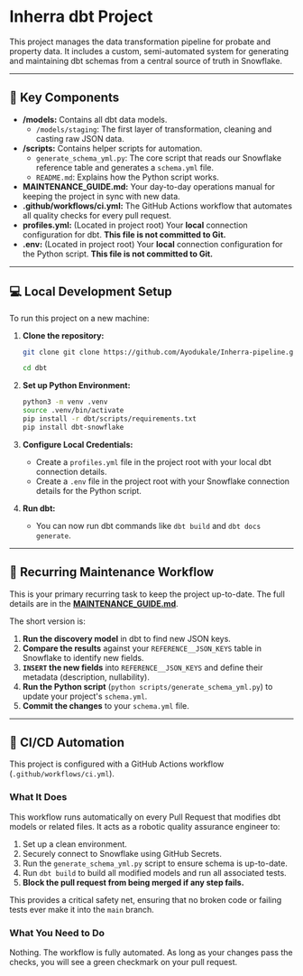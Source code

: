 # Inherra dbt Project

This project manages the data transformation pipeline for probate and property data. It includes a custom, semi-automated system for generating and maintaining dbt schemas from a central source of truth in Snowflake.

---

## 🚀 Key Components

-   **/models:** Contains all dbt data models.
    -   `/models/staging`: The first layer of transformation, cleaning and casting raw JSON data.
-   **/scripts:** Contains helper scripts for automation.
    -   `generate_schema_yml.py`: The core script that reads our Snowflake reference table and generates a `schema.yml` file.
    -   `README.md`: Explains how the Python script works.
-   **MAINTENANCE_GUIDE.md:** Your day-to-day operations manual for keeping the project in sync with new data.
-   **.github/workflows/ci.yml:** The GitHub Actions workflow that automates all quality checks for every pull request.
-   **profiles.yml:** (Located in project root) Your **local** connection configuration for dbt. **This file is not committed to Git.**
-   **.env:** (Located in project root) Your **local** connection configuration for the Python script. **This file is not committed to Git.**

---

## 💻 Local Development Setup

To run this project on a new machine:

1.  **Clone the repository:**
    ```bash
    git clone git clone https://github.com/Ayodukale/Inherra-pipeline.git

    cd dbt
    ```

2.  **Set up Python Environment:**
    ```bash
    python3 -m venv .venv
    source .venv/bin/activate
    pip install -r dbt/scripts/requirements.txt
    pip install dbt-snowflake
    ```

3.  **Configure Local Credentials:**
    -   Create a `profiles.yml` file in the project root with your local dbt connection details.
    -   Create a `.env` file in the project root with your Snowflake connection details for the Python script.

4.  **Run dbt:**
    -   You can now run dbt commands like `dbt build` and `dbt docs generate`.

---

## 🔄 Recurring Maintenance Workflow

This is your primary recurring task to keep the project up-to-date. The full details are in the **[MAINTENANCE_GUIDE.md](MAINTENANCE_GUIDE.md)**.

The short version is:

1.  **Run the discovery model** in dbt to find new JSON keys.
2.  **Compare the results** against your `REFERENCE__JSON_KEYS` table in Snowflake to identify new fields.
3.  **`INSERT` the new fields** into `REFERENCE__JSON_KEYS` and define their metadata (description, nullability).
4.  **Run the Python script** (`python scripts/generate_schema_yml.py`) to update your project's `schema.yml`.
5.  **Commit the changes** to your `schema.yml` file.

---

## 🤖 CI/CD Automation

This project is configured with a GitHub Actions workflow (`.github/workflows/ci.yml`).

### What It Does
This workflow runs automatically on every Pull Request that modifies dbt models or related files. It acts as a robotic quality assurance engineer to:
1.  Set up a clean environment.
2.  Securely connect to Snowflake using GitHub Secrets.
3.  Run the `generate_schema_yml.py` script to ensure schema is up-to-date.
4.  Run `dbt build` to build all modified models and run all associated tests.
5.  **Block the pull request from being merged if any step fails.**

This provides a critical safety net, ensuring that no broken code or failing tests ever make it into the `main` branch.

### What You Need to Do
Nothing. The workflow is fully automated. As long as your changes pass the checks, you will see a green checkmark on your pull request.